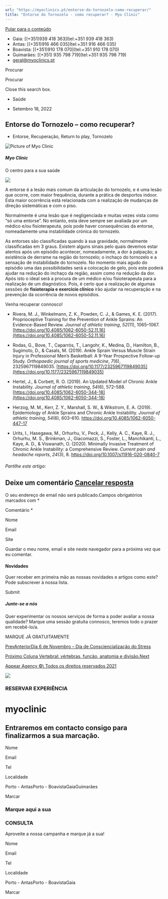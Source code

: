 ```yaml
---
url: "https://myoclinics.pt/entorse-do-tornozelo-como-recuperar/"
title: "Entorse do Tornozelo - como recuperar? - Myo Clinic"
---
```


[Pular para o conteúdo](https://myoclinics.pt/entorse-do-tornozelo-como-recuperar/#content)

- Gaia: [(+351)939 418 363](tel:+351 939 418 363)
- Antas: [(+351)916 466 035](tel:+351 916 466 035)
- Boavista: [(+351)910 178 070](tel:+351 910 178 070)
- Guimarães: [(+351) 935 798 719](tel:+351  935 798 719)
- [geral@myoclinics.pt](mailto:geral@myoclinics.pt)

Procurar

Procurar

Close this search box.

- Saúde

- Setembro 18, 2022

## Entorse do Tornozelo – como recuperar?

- Entorse, Recuperação, Return to play, Tornozelo

![Picture of Myo Clinic](https://myoclinics.pt/wp-content/uploads/2020/05/FAQ-O-que-%C3%A9_-m4v-image-300x169.jpg)

##### Myo Clinic

O centro para a sua saúde

![](https://myoclinics.pt/wp-content/uploads/2020/05/fisioterapia3.jpg)

A entorse é a lesão mais comum da articulação do tornozelo, e é uma lesão que ocorre, com maior frequência, durante a prática de desportos indoor. Esta maior ocorrência está relacionada com a realização de mudanças de direção sistemáticas e com o piso.

Normalmente é uma lesão que é negligenciada e muitas vezes vista como “só uma entorse”. No entanto, esta deve sempre ser avaliada por um médico e/ou fisioterapeuta, pois pode haver consequências da entorse, nomeadamente uma instabilidade crónica do tornozelo.

As entorses são classificadas quando à sua gravidade, normalmente classificadas em 3 graus. Existem alguns sinais pelo quais devemos estar atentos após um episódio acontecer, nomeadamente, a dor à palpação; a existência de derrame na região do tornozelo; o inchaço do tornozelo e a sensação de instabilidade do tornozelo. No momento mais agudo do episódio uma das possibilidades será a colocação de gelo, pois este poderá ajudar na redução do inchaço da região, assim como na redução da dor. Após isto o ideal será a procura de um médico e/ou fisioterapeuta para a realização de um diagnóstico. Pois, é certo que a realização de algumas sessões de **fisioterapia e exercício clínico** irão ajudar na recuperação e na prevenção da ocorrência de novos episódios.

Venha recuperar connosco!

- Rivera, M. J., Winkelmann, Z. K., Powden, C. J., & Games, K. E. (2017). Proprioceptive Training for the Prevention of Ankle Sprains: An Evidence-Based Review. _Journal of athletic training_, _52_(11), 1065–1067. [https://doi.org/10.4085/1062-6050-52.11.16](https://doi.org/10.4085/1062-6050-52.11.16)

- Rodas, G., Bove, T., Caparrós, T., Langohr, K., Medina, D., Hamilton, B., Sugimoto, D., & Casals, M. (2019). Ankle Sprain Versus Muscle Strain Injury in Professional Men’s Basketball: A 9-Year Prospective Follow-up Study. _Orthopaedic journal of sports medicine_, _7_(6), 2325967119849035. [https://doi.org/10.1177/2325967119849035](https://doi.org/10.1177/2325967119849035)

- Hertel, J., & Corbett, R. O. (2019). An Updated Model of Chronic Ankle Instability. _Journal of athletic training_, _54_(6), 572–588. [https://doi.org/10.4085/1062-6050-344-18](https://doi.org/10.4085/1062-6050-344-18)

- Herzog, M. M., Kerr, Z. Y., Marshall, S. W., & Wikstrom, E. A. (2019). Epidemiology of Ankle Sprains and Chronic Ankle Instability. _Journal of athletic training_, _54_(6), 603–610. https://doi.org/10.4085/1062-6050-447-17

- Urits, I., Hasegawa, M., Orhurhu, V., Peck, J., Kelly, A. C., Kaye, R. J., Orhurhu, M. S., Brinkman, J., Giacomazzi, S., Foster, L., Manchikanti, L., Kaye, A. D., & Viswanath, O. (2020). Minimally Invasive Treatment of Chronic Ankle Instability: a Comprehensive Review. _Current pain and headache reports_, _24_(3), 8. https://doi.org/10.1007/s11916-020-0840-7

###### Partilhe este artigo:

## Deixe um comentário [Cancelar resposta](https://myoclinics.pt/entorse-do-tornozelo-como-recuperar/\#respond)

O seu endereço de email não será publicado.Campos obrigatórios marcados com \*

Comentário \*

Nome

Email

Site

Guardar o meu nome, email e site neste navegador para a próxima vez que eu comentar.

#### Novidades

Quer receber em primeira mão as nossas novidades e artigos como este? Pode subscrever à nossa lista.

Submit

##### Junte-se a nós

Quer experimentar os nossos serviços de forma a poder avaliar a nossa qualidade? Marque uma sessão gratuita connosco, teremos todo o prazer em recebê-lo/a.

MARQUE JÁ GRATUITAMENTE

[PrevAnteriorDia 6 de Novembro – Dia de Consciencialização do Stress](https://myoclinics.pt/dia-6-de-novembro-dia-de-consciencializacao-do-stress/)

[Próximo Coluna Vertebral: vértebras, função, anatomia e divisão.Next](https://myoclinics.pt/coluna-vertebral-vertebras-funcao-anatomia-e-divisao/)

[Appear Agency ©\\
Todos os direitos reservados 2021](http://www.appearagency.pt/)

![](https://myoclinics.pt/wp-content/uploads/2019/11/logo-exerciciocomsaude2_270x.png)

### RESERVAR EXPERIÊNCIA

# myoclinic

## Entraremos em contacto consigo para finalizarmos a sua marcação.

Nome

Email

Tel

Localidade

Porto - AntasPorto - BoavistaGaiaGuimarães

Marcar

### Marque aqui a sua

### CONSULTA

Aproveite a nossa campanha e marque já a sua!

Nome

Email

Tel

Localidade

Porto - AntasPorto - BoavistaGaia

Marcar
